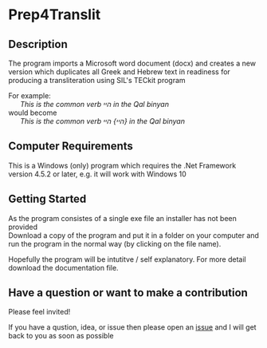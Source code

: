 # Prep4Translit
## Description

The program imports a Microsoft word document (docx) and creates a new version which duplicates all Greek and Hebrew text in readiness for producing a transliteration using SIL's TECkit program

For example:    
*&nbsp;&nbsp;&nbsp;&nbsp;&nbsp;&nbsp;This is the common verb היי in the Qal binyan*       
would become    
*&nbsp;&nbsp;&nbsp;&nbsp;&nbsp;&nbsp;This is the common verb היי} היי} in the Qal binyan*
   
## Computer Requirements

This is a Windows (only) program which requires the .Net Framework version 4.5.2 or later, e.g. it will work with Windows 10

## Getting Started

As the program consistes of a single exe file an installer has not been provided</br>
Download a copy of the program and put it in a folder on your computer and run the program in the normal way (by clicking on the file name).

Hopefully the program will be intutitve / self explanatory. For more detail download the documentation file.

## Have a question or want to make a contribution

Please feel invited!

If you have a qustion, idea, or issue then please open an [issue](https://github.com/mauricemanktelow/Prep4Translit/issues) and I will get back to you as soon as possible
